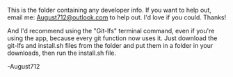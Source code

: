 This is the folder containing any developer info. If you want to help out, email me: [August712@outlook.com](mailto:August712@outlook.com) to help out. I'd love if you could. Thanks!

And I'd recommend using the "Git-lfs" terminal command, even if you're using the app, because every git function now uses it. Just download the git-lfs and install.sh files from the folder and put them in a folder in your downloads, then run the install.sh file.

-August712
